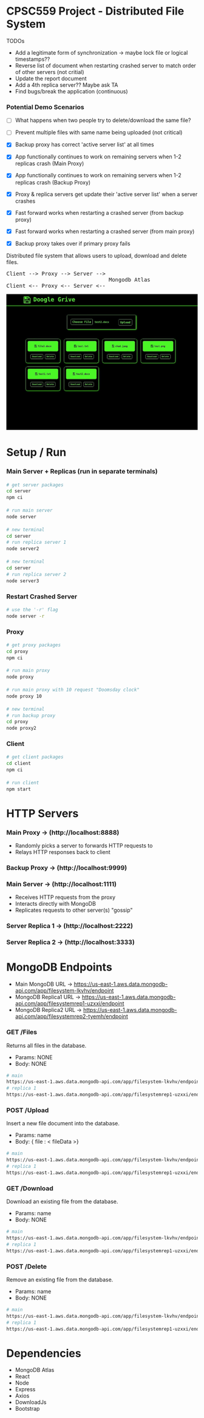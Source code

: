 # CPSC559 Project - Distributed File System
TODOs
- Add a legitimate form of synchronization -> maybe lock file or logical timestamps??
- Reverse list of document when restarting crashed server to match order of other servers (not critial)
- Update the report document
- Add a 4th replica server?? Maybe ask TA
- Find bugs/break the application (continuous)

### Potential Demo Scenarios
- [ ] What happens when two people try to delete/download the same file?
- [ ] Prevent multiple files with same name being uploaded (not critical)
- [x] Backup proxy has correct 'active server list' at all times
- [x] App functionally continues to work on remaining servers when 1-2 replicas crash (Main Proxy)
- [x] App functionally continues to work on remaining servers when 1-2 replicas crash (Backup Proxy)
- [x] Proxy & replica servers get update their 'active server list' when a server crashes
- [x] Fast forward works when restarting a crashed server (from backup proxy)
- [x] Fast forward works when restarting a crashed server (from main proxy)
- [x] Backup proxy takes over if primary proxy fails


Distributed file system that allows users to upload, download and delete files. 
<pre>
Client --> Proxy --> Server --> 
                                Mongodb Atlas
Client <-- Proxy <-- Server <-- 
</pre> 

![FileSystem](preview.jpg)

# Setup / Run
### Main Server + Replicas (run in separate terminals)
```bash
# get server packages
cd server
npm ci

# run main server
node server

# new terminal
cd server
# run replica server 1
node server2

# new terminal
cd server
# run replica server 2
node server3
```
### Restart Crashed Server
```bash
# use the '-r' flag
node server -r
```

### Proxy
```bash
# get proxy packages
cd proxy
npm ci

# run main proxy
node proxy

# run main proxy with 10 request "Doomsday clock"
node proxy 10

# new terminal
# run backup proxy
cd proxy
node proxy2
```

### Client
```bash
# get client packages
cd client
npm ci

# run client
npm start
```

# HTTP Servers
### Main Proxy -> (http://localhost:8888)
- Randomly picks a server to forwards HTTP requests to
- Relays HTTP responses back to client
### Backup Proxy -> (http://localhost:9999)

### Main Server -> (http://localhost:1111)
- Receives HTTP requests from the proxy
- Interacts directly with MongoDB
- Replicates requests to other server(s) "gossip"

### Server Replica 1 -> (http://localhost:2222)
### Server Replica 2 -> (http://localhost:3333)

# MongoDB Endpoints
- Main MongoDB URL -> https://us-east-1.aws.data.mongodb-api.com/app/filesystem-lkvhv/endpoint
- MongoDB Replica1 URL -> https://us-east-1.aws.data.mongodb-api.com/app/filesystemrep1-uzxxi/endpoint
- MongoDB Replica2 URL -> https://us-east-1.aws.data.mongodb-api.com/app/filesystemrep2-tyemh/endpoint

### GET /Files
Returns all files in the database.  
- Params: NONE  
- Body: NONE
``` bash
# main
https://us-east-1.aws.data.mongodb-api.com/app/filesystem-lkvhv/endpoint/files
# replica 1
https://us-east-1.aws.data.mongodb-api.com/app/filesystemrep1-uzxxi/endpoint/files
```
### POST /Upload
Insert a new file document into the database.  
- Params: name
- Body: { file : < fileData >}
``` bash
# main
https://us-east-1.aws.data.mongodb-api.com/app/filesystem-lkvhv/endpoint/upload
# replica 1
https://us-east-1.aws.data.mongodb-api.com/app/filesystemrep1-uzxxi/endpoint/upload
```
### GET /Download
Download an existing file from the database.  
- Params: name  
- Body: NONE
``` bash
# main
https://us-east-1.aws.data.mongodb-api.com/app/filesystem-lkvhv/endpoint/download
# replica 1
https://us-east-1.aws.data.mongodb-api.com/app/filesystemrep1-uzxxi/endpoint/download
```
### POST /Delete
Remove an existing file from the database.  
- Params: name  
- Body: NONE
``` bash
# main
https://us-east-1.aws.data.mongodb-api.com/app/filesystem-lkvhv/endpoint/delete
# replica 1
https://us-east-1.aws.data.mongodb-api.com/app/filesystemrep1-uzxxi/endpoint/delete
```

# Dependencies
- MongoDB Atlas
- React
- Node
- Express
- Axios
- DownloadJs
- Bootstrap